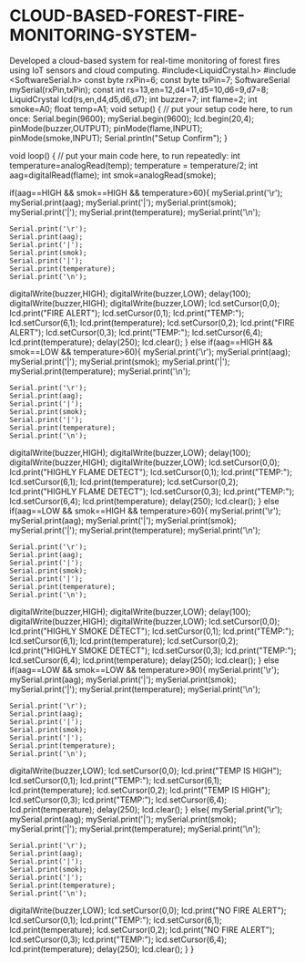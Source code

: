 # CLOUD-BASED-FOREST-FIRE-MONITORING-SYSTEM-
Developed a cloud-based system for real-time monitoring of forest fires using IoT sensors and cloud computing. 
#include<LiquidCrystal.h>
#include <SoftwareSerial.h>
const byte rxPin=6;
const byte txPin=7;
SoftwareSerial mySerial(rxPin,txPin);
const int rs=13,en=12,d4=11,d5=10,d6=9,d7=8;
LiquidCrystal lcd(rs,en,d4,d5,d6,d7);
int buzzer=7;
int flame=2;
int smoke=A0;
float temp=A1;
void setup() {
  // put your setup code here, to run once:
  Serial.begin(9600);
  mySerial.begin(9600);
  lcd.begin(20,4);
pinMode(buzzer,OUTPUT);
pinMode(flame,INPUT);
pinMode(smoke,INPUT);
Serial.println("Setup Confirm");
}

void loop() {
  // put your main code here, to run repeatedly:
int temperature=analogRead(temp);
temperature = temperature/2;
int aag=digitalRead(flame);
int smok=analogRead(smoke);

if(aag==HIGH && smok==HIGH && temperature>60){
    mySerial.print('\r');
    mySerial.print(aag);
    mySerial.print('|');
    mySerial.print(smok);
    mySerial.print('|');
    mySerial.print(temperature);
    mySerial.print('\n');
    
    
    Serial.print('\r');
    Serial.print(aag);    
    Serial.print('|');
    Serial.print(smok);
    Serial.print('|');
    Serial.print(temperature);
    Serial.print('\n');
digitalWrite(buzzer,HIGH);
digitalWrite(buzzer,LOW);
delay(100);
digitalWrite(buzzer,HIGH);
digitalWrite(buzzer,LOW);
lcd.setCursor(0,0);
lcd.print("FIRE ALERT");
lcd.setCursor(0,1);
lcd.print("TEMP:");
lcd.setCursor(6,1);
lcd.print(temperature);
lcd.setCursor(0,2);
lcd.print("FIRE ALERT");
lcd.setCursor(0,3);
lcd.print("TEMP:");
lcd.setCursor(6,4);
lcd.print(temperature);
delay(250);
lcd.clear();
}
else if(aag==HIGH && smok==LOW && temperature>60){
    mySerial.print('\r');
    mySerial.print(aag);
    mySerial.print('|');
    mySerial.print(smok);
    mySerial.print('|');
    mySerial.print(temperature);
    mySerial.print('\n');
    
    
    Serial.print('\r');
    Serial.print(aag);    
    Serial.print('|');
    Serial.print(smok);
    Serial.print('|');
    Serial.print(temperature);
    Serial.print('\n');
digitalWrite(buzzer,HIGH);
digitalWrite(buzzer,LOW);
delay(100);
digitalWrite(buzzer,HIGH);
digitalWrite(buzzer,LOW);
lcd.setCursor(0,0);
lcd.print("HIGHLY FLAME DETECT");
lcd.setCursor(0,1);
lcd.print("TEMP:");
lcd.setCursor(6,1);
lcd.print(temperature);
lcd.setCursor(0,2);
lcd.print("HIGHLY FLAME DETECT");
lcd.setCursor(0,3);
lcd.print("TEMP:");
lcd.setCursor(6,4);
lcd.print(temperature);
delay(250);
lcd.clear();
}
else if(aag==LOW && smok==HIGH && temperature>60){
    mySerial.print('\r');
    mySerial.print(aag);
    mySerial.print('|');
    mySerial.print(smok);
    mySerial.print('|');
    mySerial.print(temperature);
    mySerial.print('\n');
    
    
    Serial.print('\r');
    Serial.print(aag);    
    Serial.print('|');
    Serial.print(smok);
    Serial.print('|');
    Serial.print(temperature);
    Serial.print('\n');
digitalWrite(buzzer,HIGH);
digitalWrite(buzzer,LOW);
delay(100);
digitalWrite(buzzer,HIGH);
digitalWrite(buzzer,LOW);
lcd.setCursor(0,0);
lcd.print("HIGHLY SMOKE DETECT");
lcd.setCursor(0,1);
lcd.print("TEMP:");
lcd.setCursor(6,1);
lcd.print(temperature);
lcd.setCursor(0,2);
lcd.print("HIGHLY SMOKE DETECT");
lcd.setCursor(0,3);
lcd.print("TEMP:");
lcd.setCursor(6,4);
lcd.print(temperature);
delay(250);
lcd.clear();
}
else if(aag==LOW && smok==LOW && temperature>90){
    mySerial.print('\r');
    mySerial.print(aag);
    mySerial.print('|');
    mySerial.print(smok);
    mySerial.print('|');
    mySerial.print(temperature);
    mySerial.print('\n');
    
    
    Serial.print('\r');
    Serial.print(aag);    
    Serial.print('|');
    Serial.print(smok);
    Serial.print('|');
    Serial.print(temperature);
    Serial.print('\n');
digitalWrite(buzzer,LOW);
lcd.setCursor(0,0);
lcd.print("TEMP IS HIGH");
lcd.setCursor(0,1);
lcd.print("TEMP:");
lcd.setCursor(6,1);
lcd.print(temperature);
lcd.setCursor(0,2);
lcd.print("TEMP IS HIGH");
lcd.setCursor(0,3);
lcd.print("TEMP:");
lcd.setCursor(6,4);
lcd.print(temperature);
delay(250);
lcd.clear();
}
else{
    mySerial.print('\r');
    mySerial.print(aag);
    mySerial.print('|');
    mySerial.print(smok);
    mySerial.print('|');
    mySerial.print(temperature);
    mySerial.print('\n');
    
    
    Serial.print('\r');
    Serial.print(aag);    
    Serial.print('|');
    Serial.print(smok);
    Serial.print('|');
    Serial.print(temperature);
    Serial.print('\n');
digitalWrite(buzzer,LOW);
lcd.setCursor(0,0);
lcd.print("NO FIRE ALERT");
lcd.setCursor(0,1);
lcd.print("TEMP:");
lcd.setCursor(6,1);
lcd.print(temperature);
lcd.setCursor(0,2);
lcd.print("NO FIRE ALERT");
lcd.setCursor(0,3);
lcd.print("TEMP:");
lcd.setCursor(6,4);
lcd.print(temperature);
delay(250);
lcd.clear();
}
}


